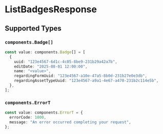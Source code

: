 # ListBadgesResponse


## Supported Types

### `components.Badge[]`

```typescript
const value: components.Badge[] = [
  {
    uuid: "123e4567-6d1c-4c05-8be9-231b29a42a7b",
    editDate: "2025-08-01 12:00:00",
    name: "<value>",
    regardingFormUuid: "123e4567-a10e-47a5-8b0d-231b27e0e3db",
    regardingAssetTypeUuid: "123e4567-a9a1-4e67-a470-231b2c114e5b",
  },
];
```

### `components.ErrorT`

```typescript
const value: components.ErrorT = {
  errorCode: 1000,
  message: "An error occurred completing your request",
};
```

